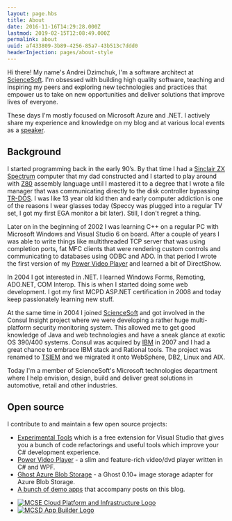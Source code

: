 ```yaml
---
layout: page.hbs
title: About
date: 2016-11-16T14:29:28.000Z
lastmod: 2019-02-15T12:08:49.000Z
permalink: about
uuid: af433809-3b89-4256-85a7-43b513c7ddd0
headerInjection: pages/about-style
---
```


Hi there! My name's Andrei Dzimchuk, I'm a software architect at [ScienceSoft](http://www.scnsoft.com). I'm obsessed with building high quality software, teaching and inspiring my peers and exploring new technologies and practices that empower us to take on new opportunities and deliver solutions that improve lives of everyone.

These days I'm mostly focused on Microsoft Azure and .NET. I actively share my experience and knowledge on my blog and at various local events as a [speaker](/tag/public-speaking/).

## Background

I started programming back in the early 90’s. By that time I had a [Sinclair ZX Spectrum](http://en.wikipedia.org/wiki/ZX_Spectrum) computer that my dad constructed and I started to play around with [Z80](http://en.wikipedia.org/wiki/Zilog_Z80) assembly language until I mastered it to a degree that I wrote a file manager that was communicating directly to the disk controller bypassing [TR-DOS](http://en.wikipedia.org/wiki/TR-DOS). I was like 13 year old kid then and early computer addiction is one of the reasons I wear glasses today (Speccy was plugged into a regular TV set, I got my first EGA monitor a bit later). Still, I don't regret a thing.

Later on in the beginning of 2002 I was learning C++ on a regular PC with Microsoft Windows and Visual Studio 6 on board. After a couple of years I was able to write things like multithreaded TCP server that was using completion ports, fat MFC clients that were rendering custom controls and communicating to databases using ODBC and ADO. In that period I wrote the first version of my [Power Video Player](http://pvp.codeplex.com) and learned a bit of DirectShow.

In 2004 I got interested in .NET. I learned Windows Forms, Remoting, ADO.NET, COM Interop. This is when I started doing some web development. I got my first MCPD ASP.NET certification in 2008 and today keep passionately learning new stuff.

At the same time in 2004 I joined [ScienceSoft](http://www.scnsoft.com) and got involved in the Consul Insight project where we were developing a rather huge multi-platform security monitoring system. This allowed me to get good knowledge of Java and web technologies and have a sneak glance at exotic OS 390/400 systems. Consul was acquired by [IBM](http://www.ibm.com) in 2007 and I had a great chance to embrace IBM stack and Rational tools. The project was renamed to [TSIEM](http://www-01.ibm.com/software/tivoli/products/security-info-event-mgr/) and we migrated it onto WebSphere, DB2, Linux and AIX.

Today I'm a member of ScienceSoft's Microsoft technologies department where I help envision, design, build and deliver great solutions in automotive, retail and other industries.

## Open source

I contribute to and maintain a few open source projects:

- [Experimental Tools](https://github.com/dzimchuk/experimental-tools) which is a free extension for Visual Studio that gives you a bunch of code refactorings and useful tools which improve your C# development experience.
- [Power Video Player](http://pvp.codeplex.com) - a slim and feature-rich video/dvd player written in C# and WPF.
- [Ghost Azure Blob Storage](https://github.com/dzimchuk/ghost-azure-blob-storage) - a Ghost 0.10+ image storage adapter for Azure Blob Storage.
- [A bunch of demo apps](https://github.com/dzimchuk) that accompany posts on this blog.

<ul class="cert-logo-list">
    <li><a href="https://www.youracclaim.com/badges/a026ba23-b06d-4e46-8fdf-ad5021dae89b/public_url" target="_blank"><img src="https://blogcontent.azureedge.net/2018/09/MCSE_CloudPlatform_and_Infrastructure_v2.png" alt="MCSE Cloud Platform and Infrastructure Logo" /></a></li>
    <li><a href="https://www.youracclaim.com/badges/2d156612-0871-41c2-bb34-cff573b02b9d/public_url" target="_blank"><img src="https://blogcontent.azureedge.net/2018/09/MCSD_AppBuilder.png" alt="MCSD App Builder Logo" /></a></li>
 </ul>
